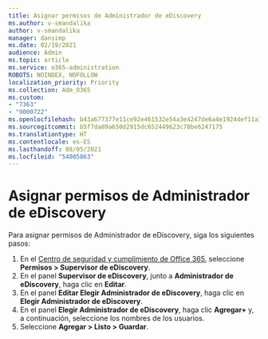 ```yaml
---
title: Asignar permisos de Administrador de eDiscovery
ms.author: v-smandalika
author: v-smandalika
manager: dansimp
ms.date: 02/19/2021
audience: Admin
ms.topic: article
ms.service: o365-administration
ROBOTS: NOINDEX, NOFOLLOW
localization_priority: Priority
ms.collection: Adm_O365
ms.custom:
- "7363"
- "9000722"
ms.openlocfilehash: b43a677377e11ce92e461532e54a3e4247de6a4e1924def11a14f4956b3d8de8
ms.sourcegitcommit: b5f7da89a650d2915dc652449623c78be6247175
ms.translationtype: HT
ms.contentlocale: es-ES
ms.lasthandoff: 08/05/2021
ms.locfileid: "54005863"
---
```

# <a name="assign-ediscovery-administrator-permissions"></a>Asignar permisos de Administrador de eDiscovery

Para asignar permisos de Administrador de eDiscovery, siga los siguientes pasos:

1. En el [Centro de seguridad y cumplimiento de Office 365](https://sip.protection.office.com/), seleccione **Permisos > Supervisor de eDiscovery**.
2. En el panel **Supervisor de eDiscovery**, junto a **Administrador de eDiscovery**, haga clic en **Editar**.
3. En el panel **Editar Elegir Administrador de eDiscovery**, haga clic en **Elegir Administrador de eDiscovery**.
4. En el panel **Elegir Administrador de eDiscovery**, haga clic **Agregar+** y, a continuación, seleccione los nombres de los usuarios.
5. Seleccione **Agregar > Listo > Guardar**.